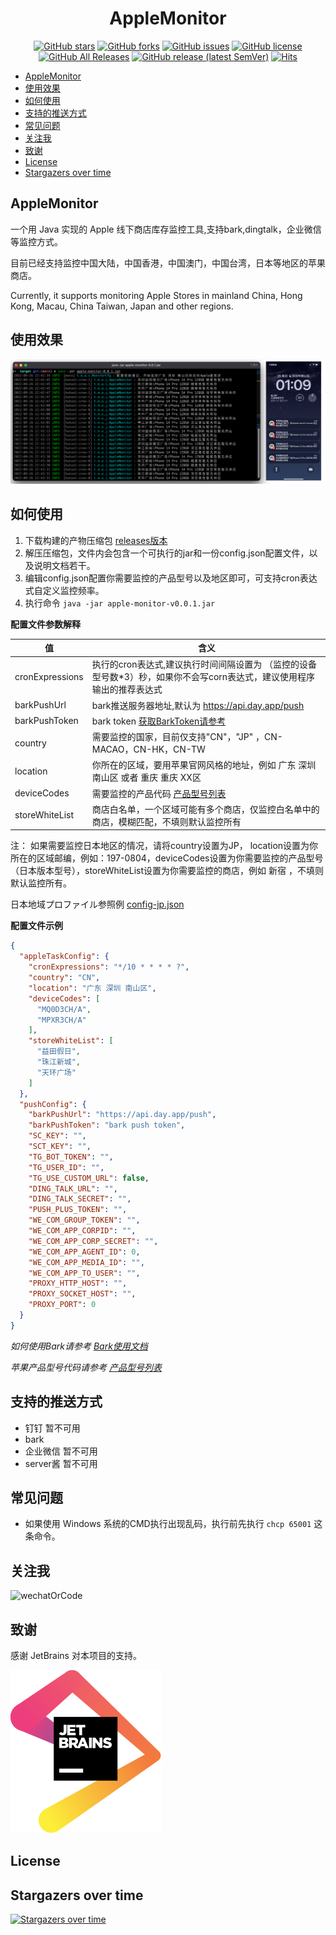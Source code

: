 <div align="center">
<h1 align="center">AppleMonitor</h1>

[![GitHub stars](https://img.shields.io/github/stars/MoshiCoCo/Apple-Monitor?style=flat-square)](https://github.com/MoshiCoCo/Apple-Monitor/stargazers)
[![GitHub forks](https://img.shields.io/github/forks/MoshiCoCo/Apple-Monitor?style=flat-square)](https://github.com/MoshiCoCo/Apple-Monitor/network)
[![GitHub issues](https://img.shields.io/github/issues/MoshiCoCo/Apple-Monitor?style=flat-square)](https://github.com/MoshiCoCo/Apple-Monitor/issues)
[![GitHub license](https://img.shields.io/github/license/MoshiCoCo/Apple-Monitor?style=flat-square)](https://github.com/MoshiCoCo/Apple-Monitor/blob/main/LICENSE)
[![GitHub All Releases](https://img.shields.io/github/downloads/MoshiCoCo/Apple-Monitor/total?style=flat-square)](https://github.com/MoshiCoCo/Apple-Monitor/releases)
[![GitHub release (latest SemVer)](https://img.shields.io/github/v/release/MoshiCoCo/Apple-Monitor?style=flat-square)](https://github.com/MoshiCoCo/Apple-Monitor/releases)
[![Hits](https://hits.seeyoufarm.com/api/count/incr/badge.svg?url=https%3A%2F%2Fgithub.com%2FJunzhouLiu%2FBILIBILI-HELPER-PRE&count_bg=%2379C83D&title_bg=%23555555&icon=&icon_color=%23E7E7E7&title=hits&edge_flat=true)](https://hits.seeyoufarm.com)
</div>

- [AppleMonitor](#applemonitor)
- [使用效果](#使用效果)
- [如何使用](#如何使用)
- [支持的推送方式](#支持的推送方式)
- [常见问题](#常见问题)
- [关注我](#关注我)
- [致谢](#致谢)
- [License](#license)
- [Stargazers over time](#stargazers-over-time)

## AppleMonitor

一个用 Java 实现的 Apple 线下商店库存监控工具,支持bark,dingtalk，企业微信等监控方式。

目前已经支持监控中国大陆，中国香港，中国澳门，中国台湾，日本等地区的苹果商店。

Currently, it supports monitoring Apple Stores in mainland China, Hong Kong, Macau, China Taiwan, Japan and other
regions.

## 使用效果

![效果图](docs/images/view.png)

## 如何使用

1. 下载构建的产物压缩包 [releases版本](https://github.com/MoshiCoCo/Apple-Monitor/releases)
2. 解压压缩包，文件内会包含一个可执行的jar和一份config.json配置文件，以及说明文档若干。
3. 编辑config.json配置你需要监控的产品型号以及地区即可，可支持cron表达式自定义监控频率。
4. 执行命令 `java -jar apple-monitor-v0.0.1.jar`

**配置文件参数解释**

| 值              | 含义                                                                                                                   |
| --------------- | ---------------------------------------------------------------------------------------------------------------------- |
| cronExpressions | 执行的cron表达式,建议执行时间间隔设置为 （监控的设备型号数*3）秒，如果你不会写corn表达式，建议使用程序输出的推荐表达式 |
| barkPushUrl     | bark推送服务器地址,默认为  https://api.day.app/push                                                                    |
| barkPushToken   | bark token    [获取BarkToken请参考](./docs/use-bark.md)                                                                |
| country         | 需要监控的国家，目前仅支持"CN"，"JP" ，CN-MACAO，CN-HK，CN-TW                                                          |
| location        | 你所在的区域，要用苹果官网风格的地址，例如 广东 深圳 南山区 或者 重庆 重庆 XX区                                        |
| deviceCodes     | 需要监控的产品代码    [产品型号列表](./docs/apple-device-codes.md)                                                     |
| storeWhiteList  | 商店白名单，一个区域可能有多个商店，仅监控白名单中的商店，模糊匹配，不填则默认监控所有                                 |

注：
如果需要监控日本地区的情况，请将country设置为JP，
location设置为你所在的区域邮编，例如：197-0804，deviceCodes设置为你需要监控的产品型号（日本版本型号），storeWhiteList设置为你需要监控的商店，例如
新宿 ，不填则默认监控所有。

日本地域プロファイル参照例 [config-jp.json](./src/main/resources/config-jp.json)

**配置文件示例**

```json
{
  "appleTaskConfig": {
    "cronExpressions": "*/10 * * * * ?",
    "country": "CN",
    "location": "广东 深圳 南山区",
    "deviceCodes": [
      "MQ0D3CH/A",
      "MPXR3CH/A"
    ],
    "storeWhiteList": [
      "益田假日",
      "珠江新城",
      "天环广场"
    ]
  },
  "pushConfig": {
    "barkPushUrl": "https://api.day.app/push",
    "barkPushToken": "bark push token",
    "SC_KEY": "",
    "SCT_KEY": "",
    "TG_BOT_TOKEN": "",
    "TG_USER_ID": "",
    "TG_USE_CUSTOM_URL": false,
    "DING_TALK_URL": "",
    "DING_TALK_SECRET": "",
    "PUSH_PLUS_TOKEN": "",
    "WE_COM_GROUP_TOKEN": "",
    "WE_COM_APP_CORPID": "",
    "WE_COM_APP_CORP_SECRET": "",
    "WE_COM_APP_AGENT_ID": 0,
    "WE_COM_APP_MEDIA_ID": "",
    "WE_COM_APP_TO_USER": "",
    "PROXY_HTTP_HOST": "",
    "PROXY_SOCKET_HOST": "",
    "PROXY_PORT": 0
  }
}
```

*如何使用Bark请参考 [Bark使用文档](./docs/use-bark.md)*

*苹果产品型号代码请参考 [产品型号列表](./docs/apple-device-codes.md)*

## 支持的推送方式

- 钉钉 暂不可用
- bark
- 企业微信 暂不可用
- server酱 暂不可用

## 常见问题

- 如果使用 Windows 系统的CMD执行出现乱码，执行前先执行 `chcp 65001` 这条命令。

## 关注我

![wechatOrCode](./docs/images/wxgzh.png)

## 致谢

感谢 JetBrains 对本项目的支持。

[![JetBrains](docs/images/jetbrains.svg)](https://www.jetbrains.com/?from=Apple-Monitor)

## License

## Stargazers over time

[![Stargazers over time](https://starchart.cc/MoshiCoCo/Apple-Monitor.svg)](https://starchart.cc/MoshiCoCo/Apple-Monitor)
